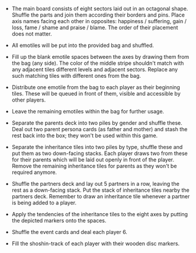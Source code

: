 - The main board consists of eight sectors laid out in an octagonal shape. Shuffle the parts and join them according their borders and pins. Place axis names facing each other in opposites: happiness / suffering, gain / loss, fame / shame and praise / blame. The order of their placement does not matter.

- All emotiles will be put into the provided bag and shuffled. 

- Fill up the blank emotile spaces between the axes by drawing them from the bag (any side). The color of the middle stripe shouldn't match with any adjacent tiles different levels and adjacent sectors. Replace any such matching tiles with different ones from the bag.

- Distribute one emotile from the bag to each player as their beginning tiles. These will be queued in front of them, visible and accessible by other players.

- Leave the remaining emotiles within the bag for further usage.

- Separate the parents deck into two piles by gender and shuffle these. Deal out two parent persona cards (as father and mother) and stash the rest back into the box; they won't be used within this game.

- Separate the inheritance tiles into two piles by type, shuffle these and put them as two  down-facing stacks. Each player draws two from these for their parents which will be laid out openly in front of the player. Remove the remaining inheritance tiles for parents as they won't be required anymore. 

- Shuffle the partners deck and lay out 5 partners in a row, leaving the rest as a down-facing stack. Put the stack of inheritance tiles nearby the partners deck. Remember to draw an inheritance tile whenever a partner is being added to a player.

- Apply the tendencies of the inheritance tiles to the eight axes by putting the depicted markers onto the spaces.

- Shuffle the event cards and deal each player 6.

- Fill the shoshin-track of each player with their wooden disc markers.


